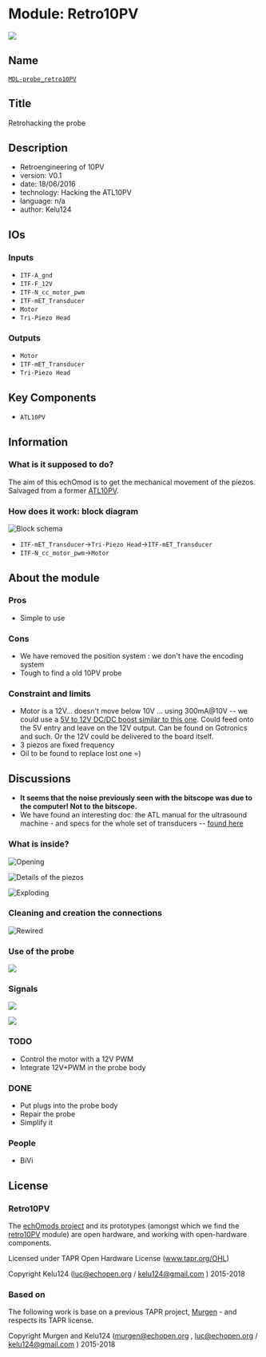 # Module: Retro10PV

![](/retro10PV/viewme.png)

## Name

[`MDL-probe_retro10PV`]()

## Title

Retrohacking the probe

## Description

* Retroengineering of 10PV
* version: V0.1
* date: 18/06/2016
* technology: Hacking the ATL10PV
* language: n/a
* author: Kelu124

## IOs

### Inputs

* `ITF-A_gnd`
* `ITF-F_12V`
* `ITF-N_cc_motor_pwm`
* `ITF-mET_Transducer`
* `Motor`
* `Tri-Piezo Head`

### Outputs

* `Motor`
* `ITF-mET_Transducer`
* `Tri-Piezo Head`

## Key Components

* `ATL10PV`

## Information

### What is it supposed to do?


The aim of this echOmod is to get the mechanical movement of the piezos. Salvaged from a former [ATL10PV](http://echopen.org/index.php/ATL_Access_10PV).


### How does it work: block diagram

![Block schema](source/blocks.png)

* `ITF-mET_Transducer`->`Tri-Piezo Head`->`ITF-mET_Transducer`
* `ITF-N_cc_motor_pwm`->`Motor`


## About the module

### Pros

* Simple to use

### Cons

* We have removed the position system : we don't have the encoding system
* Tough to find a old 10PV probe

### Constraint and limits

* Motor is a 12V... doesn't move below 10V ... using 300mA@10V -- we could use a [5V to 12V DC/DC boost similar to this one](https://www.pololu.com/product/2117/specs). Could feed onto the 5V entry and leave on the 12V output. Can be found on Gotronics and such. Or the 12V could be delivered to the board itself.
* 3 piezos are fixed frequency
* Oil to be found to replace lost one =)


## Discussions

* __It seems that the noise previously seen with the bitscope was due to the computer! Not to the bitscope.__
* We have found an interesting doc: the ATL manual for the ultrasound machine - and specs for the whole set of transducers -- [found here](doc/4692-2615.pdf)


### What is inside?

![Opening](/retro10PV/images/IMG_2405.JPG)

![Details of the piezos](/retro10PV/images/IMG_2401.JPG)

![Exploding](/retro10PV/images/20160307_213105_HDR.jpg)

### Cleaning and creation the connections

![Rewired](/retro10PV/images/DSC_0683.JPG)

### Use of the probe

![](/retro10PV/images/DSC_0682.JPG)

### Signals

![](/retro10PV/images/DSC_0680.JPG)

![](/retro10PV/images/DSC_0681.JPG)

### TODO

* Control the motor with a 12V PWM
* Integrate 12V+PWM in the probe body

### DONE

* Put plugs into the probe body
* Repair the probe
* Simplify it

### People

* BiVi

## License

### Retro10PV 

The [echOmods project](https://github.com/kelu124/echomods) and its prototypes (amongst which we find the [retro10PV](/retro10PV/) module) are open hardware, and working with open-hardware components.

Licensed under TAPR Open Hardware License (www.tapr.org/OHL)

Copyright Kelu124 (luc@echopen.org / kelu124@gmail.com ) 2015-2018

### Based on 

The following work is base on a previous TAPR project, [Murgen](https://github.com/kelu124/murgen-dev-kit) - and respects its TAPR license.

Copyright Murgen and Kelu124 (murgen@echopen.org , luc@echopen.org / kelu124@gmail.com ) 2015-2018

